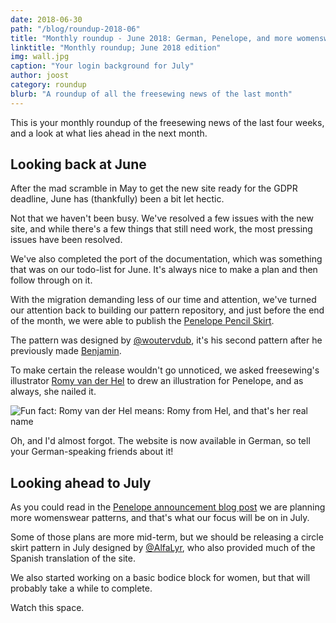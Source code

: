 ```yaml
---
date: 2018-06-30
path: "/blog/roundup-2018-06"
title: "Monthly roundup - June 2018: German, Penelope, and more womenswear on the horizon"
linktitle: "Monthly roundup; June 2018 edition"
img: wall.jpg
caption: "Your login background for July"
author: joost
category: roundup
blurb: "A roundup of all the freesewing news of the last month"
---
```

This is your monthly roundup of the freesewing news of the last four weeks, 
and a look at what lies ahead in the next month.

## Looking back at June

After the mad scramble in May to get the new site ready for the GDPR deadline,
June has (thankfully) been a bit let hectic. 

Not that we haven't been busy. We've resolved a few issues with the new site,
and while there's a few things that still need work, the most pressing issues have been resolved.

We've also completed the port of the documentation, which was something that was on our
todo-list for June.
It's always nice to make a plan and then follow through on it.

With the migration demanding less of our time and attention, we've turned our attention
back to building our pattern repository, and just before the end of the month, we were
able to publish the [Penelope Pencil Skirt](/patterns/penelope).

The pattern was designed by [@woutervdub](/users/woutervdub), it's his second pattern
after he previously made [Benjamin](/patterns/benjamin).

To make certain the release wouldn't go unnoticed, we asked freesewing's illustrator 
[Romy van der Hel](https://www.deviantart.com/romyvdhel-art) to drew an illustration
for Penelope, and as always, she nailed it.

![Fun fact: Romy van der Hel means: Romy from Hel, and that's her real name](/img/blog/announcing-penelope/high_penelope.jpg)

Oh, and I'd almost forgot. The website is now available in German, so 
tell your German-speaking friends about it!

## Looking ahead to July

As you could read in the [Penelope announcement blog post](/blog/announcing-penelope) we
are planning more womenswear patterns, and that's what our focus will be on in July.

Some of those plans are more mid-term, but we should be releasing a circle skirt pattern
in July designed by [@AlfaLyr](/users/alfalyr), who also provided much of the Spanish translation
of the site.

We also started working on a basic bodice block for women, but that will probably take a while
to complete.

Watch this space.
